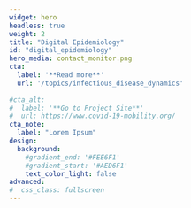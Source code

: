 ```yaml
---
widget: hero
headless: true
weight: 2
title: "Digital Epidemiology"
id: "digital_epidemiology"
hero_media: contact_monitor.png
cta:
  label: '**Read more**'
  url: '/topics/infectious_disease_dynamics'
  
#cta_alt:
#  label: '**Go to Project Site**'
#  url: https://www.covid-19-mobility.org/
cta_note:
  label: "Lorem Ipsum"  
design:
  background:
    #gradient_end: '#FEE6F1'
    #gradient_start: '#AED6F1'
    text_color_light: false
advanced:
#  css_class: fullscreen
---
```


